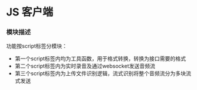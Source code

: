 # JS 客户端
### 模块描述
功能按script标签分模块：

- 第一个script标签内均为工具函数，用于格式转换，转换为接口需要的格式
- 第二个script标签内为实时录音及通过websocket发送音频流
- 第三个script标签内为上传文件识别逻辑，流式识别将整个音频流分为多块流式发送
